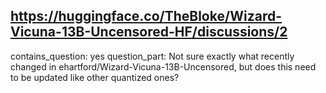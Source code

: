 ## https://huggingface.co/TheBloke/Wizard-Vicuna-13B-Uncensored-HF/discussions/2

contains_question: yes
question_part: Not sure exactly what recently changed in ehartford/Wizard-Vicuna-13B-Uncensored, but does this need to be updated like other quantized ones?